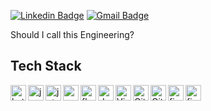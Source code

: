 [![Linkedin Badge](https://img.shields.io/badge/-Subhradeep_Bera-blue?style=social&logo=Linkedin&logoColor=blue&link=https://www.linkedin.com/in/subhradeep-bera/)](https://www.linkedin.com/in/subhradeep-bera/)
[![Gmail Badge](https://img.shields.io/badge/-Gmail-c14438?style=social&logo=Gmail&logoColor=red&link=mailto:beradeep35@gmail.com)](mailto:beradeep35@gmail.com)

Should I call this Engineering?

## Tech Stack

<img align="left" src="https://www.vectorlogo.zone/logos/kotlinlang/kotlinlang-icon.svg" alt="kotlin" width="25px"/>
<img align="left" src="https://camo.githubusercontent.com/973913d161ca9ac03d1e941e3c0a9785dd928059a48274ed2b3ff564b5c564b2/68747470733a2f2f63646e2e6a7364656c6976722e6e65742f67682f64657669636f6e732f64657669636f6e2f69636f6e732f6a6176612f6a6176612d6f726967696e616c2e737667" alt="java" width="25px"/>
<img align="left" src="https://3.bp.blogspot.com/-VVp3WvJvl84/X0Vu6EjYqDI/AAAAAAAAPjU/ZOMKiUlgfg8ok8DY8Hc-ocOvGdB0z86AgCLcBGAsYHQ/s1600/jetpack%2Bcompose%2Bicon_RGB.png" alt="jetpackcompose" width="25px"/>
<img align="left" src="https://upload.wikimedia.org/wikipedia/commons/thumb/9/95/Android_Studio_Icon_3.6.svg/1900px-Android_Studio_Icon_3.6.svg.png" alt="androidstudio" width="25px"/>
<img align="left" src="https://img.icons8.com/fluency/256/flutter.png" alt="flutter" width="25px"/>
<img align="left" src="https://img.icons8.com/color/256/dart.png" alt="dart" width="25px"/>
<img align="left" alt="Visual Studio Code" width="25px" src="https://code.visualstudio.com/assets/images/code-stable.png" />
<img align="left" alt="Git" width="25px" src="https://git-scm.com/images/logos/downloads/Git-Icon-1788C.png" />
<img align="left" alt="GitHub" width="25px" src="https://www.iconsdb.com/icons/preview/white/github-11-xxl.png" />
<img align="left" src="https://www.vectorlogo.zone/logos/figma/figma-icon.svg" alt="figma" width="25px"/>
<img align="left" src="https://www.vectorlogo.zone/logos/firebase/firebase-icon.svg" alt="firebase" width="25px"/>
